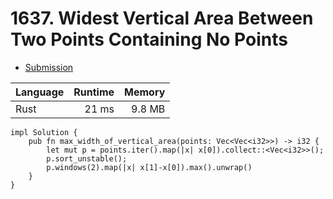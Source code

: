 # 1637. Widest Vertical Area Between Two Points Containing No Points
- [Submission](https://leetcode.com/submissions/detail/1125061911/)

| Language | Runtime | Memory |
| :-       |       -:|      -:|
| Rust | 21 ms | 9.8 MB |
```
impl Solution {
    pub fn max_width_of_vertical_area(points: Vec<Vec<i32>>) -> i32 {
        let mut p = points.iter().map(|x| x[0]).collect::<Vec<i32>>();
        p.sort_unstable();
        p.windows(2).map(|x| x[1]-x[0]).max().unwrap()
    }
}
```
